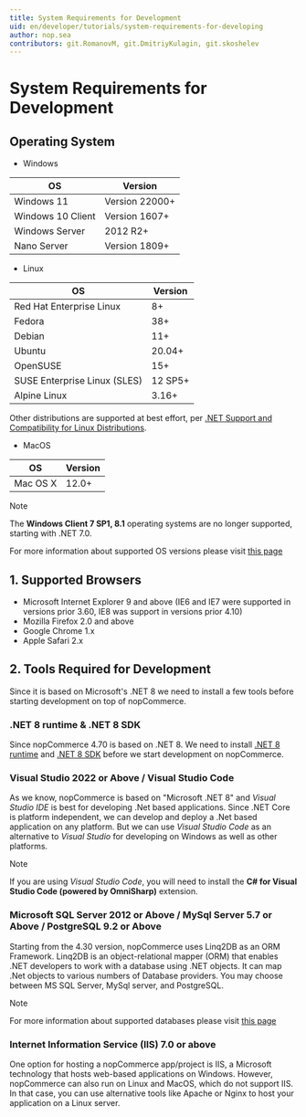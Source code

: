 ```yaml
---
title: System Requirements for Development
uid: en/developer/tutorials/system-requirements-for-developing
author: nop.sea
contributors: git.RomanovM, git.DmitriyKulagin, git.skoshelev
---
```


# System Requirements for Development

## Operating System

* Windows

| OS                | Version       |
| ----------------- | ------------- |
| Windows 11        | Version 22000+|
| Windows 10 Client | Version 1607+ |
| Windows Server    | 2012 R2+      |
| Nano Server       | Version 1809+ |

* Linux

| OS                           | Version             |
| ---------------------------- | ------------------- |
| Red Hat Enterprise Linux     | 8+                  |
| Fedora                       | 38+                 |
| Debian                       | 11+                 |
| Ubuntu                       | 20.04+               |
| OpenSUSE                     | 15+                 |
| SUSE Enterprise Linux (SLES) | 12 SP5+             |
| Alpine Linux                 | 3.16+               |

Other distributions are supported at best effort, per [.NET Support and Compatibility for Linux Distributions](https://github.com/dotnet/core/blob/main/linux-support.md).

* MacOS

| OS       | Version |
| -------- | ------- |
| Mac OS X | 12.0+  |

> [!NOTE]
>
> The **Windows Client 7 SP1, 8.1** operating systems are no longer supported, starting with .NET 7.0.
>
> For more information about supported OS versions please visit [this page](https://github.com/dotnet/core/blob/main/release-notes/7.0/supported-os.md)

## 1. Supported Browsers

* Microsoft Internet Explorer 9 and above (IE6 and IE7 were supported in versions prior 3.60, IE8 was support in versions prior 4.10)
* Mozilla Firefox 2.0 and above
* Google Chrome 1.x
* Apple Safari 2.x

## 2. Tools Required for Development

Since it is based on Microsoft's .NET 8 we need to install a few tools before starting development on top of nopCommerce.

### .NET 8 runtime & .NET 8 SDK

Since nopCommerce 4.70 is based on .NET 8. We need to install [.NET 8 runtime](https://dotnet.microsoft.com/en-us/download/dotnet/thank-you/runtime-aspnetcore-8.0.4-windows-x64-installer) and [.NET 8 SDK](https://dotnet.microsoft.com/en-us/download/dotnet/thank-you/sdk-8.0.204-windows-x64-installer) before we start development on nopCommerce.

### Visual Studio 2022 or Above / Visual Studio Code

As we know, nopCommerce is based on "Microsoft .NET 8" and *Visual Studio IDE* is best for developing .Net based applications. Since .NET Core is platform independent, we can develop and deploy a .Net based application on any platform. But we can use *Visual Studio Code* as an alternative to *Visual Studio* for developing on Windows as well as other platforms.

> [!NOTE]
>
> If you are using *Visual Studio Code*, you will need to install the **C# for Visual Studio Code (powered by OmniSharp)** extension.

### Microsoft SQL Server 2012 or Above / MySql Server 5.7 or Above / PostgreSQL 9.2 or Above

Starting from the 4.30 version, nopCommerce uses Linq2DB as an ORM Framework. Linq2DB is an object-relational mapper (ORM) that enables .NET developers to work with a database using .NET objects. It can map .Net objects to various numbers of Database providers. You may choose between MS SQL Server, MySql server, and PostgreSQL.

> [!NOTE]
>
> For more information about supported databases please visit [this page](https://linq2db.github.io/articles/general/databases.html)

### Internet Information Service (IIS) 7.0 or above

One option for hosting a nopCommerce app/project is IIS, a Microsoft technology that hosts web-based applications on Windows. However, nopCommerce can also run on Linux and MacOS, which do not support IIS. In that case, you can use alternative tools like Apache or Nginx to host your application on a Linux server.
